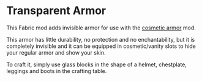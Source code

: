 # Transparent Armor

This Fabric mod adds invisible armor for use with the [cosmetic armor](https://www.curseforge.com/minecraft/mc-mods/cosmetic-armor-fabric) mod.

This armor has little durability, no protection and no enchantability, but it is completely invisible and it can be equipped in cosmetic/vanity slots to hide your regular armor and show your skin.

To craft it, simply use glass blocks in the shape of a helmet, chestplate, leggings and boots in the crafting table.

